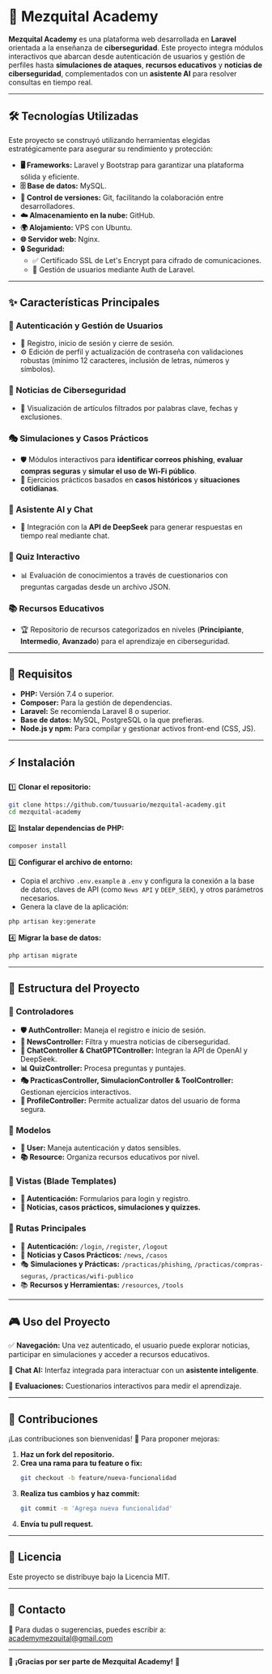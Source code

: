 # 🚀 Mezquital Academy

**Mezquital Academy** es una plataforma web desarrollada en **Laravel** orientada a la enseñanza de **ciberseguridad**. Este proyecto integra módulos interactivos que abarcan desde autenticación de usuarios y gestión de perfiles hasta **simulaciones de ataques**, **recursos educativos** y **noticias de ciberseguridad**, complementados con un **asistente AI** para resolver consultas en tiempo real.

---

## 🛠️ Tecnologías Utilizadas

Este proyecto se construyó utilizando herramientas elegidas estratégicamente para asegurar su rendimiento y protección:

- **🖥️ Frameworks:** Laravel y Bootstrap para garantizar una plataforma sólida y eficiente.
- **🗄️ Base de datos:** MySQL.
- **📌 Control de versiones:** Git, facilitando la colaboración entre desarrolladores.
- **☁️ Almacenamiento en la nube:** GitHub.
- **🌍 Alojamiento:** VPS con Ubuntu.
- **🌐 Servidor web:** Nginx.
- **🔒 Seguridad:**
  - ✅ Certificado SSL de Let's Encrypt para cifrado de comunicaciones.
  - 🔑 Gestión de usuarios mediante Auth de Laravel.

---

## ✨ Características Principales

### 🔑 Autenticación y Gestión de Usuarios
- 📝 Registro, inicio de sesión y cierre de sesión.
- ⚙️ Edición de perfil y actualización de contraseña con validaciones robustas (mínimo 12 caracteres, inclusión de letras, números y símbolos).

### 📰 Noticias de Ciberseguridad
- 🔎 Visualización de artículos filtrados por palabras clave, fechas y exclusiones.

### 🎭 Simulaciones y Casos Prácticos
- 🛡️ Módulos interactivos para **identificar correos phishing**, **evaluar compras seguras** y **simular el uso de Wi-Fi público**.
- 📖 Ejercicios prácticos basados en **casos históricos** y **situaciones cotidianas**.

### 🤖 Asistente AI y Chat
- 💬 Integración con la **API de DeepSeek** para generar respuestas en tiempo real mediante chat.

### 🎯 Quiz Interactivo
- 📊 Evaluación de conocimientos a través de cuestionarios con preguntas cargadas desde un archivo JSON.

### 📚 Recursos Educativos
- 🏆 Repositorio de recursos categorizados en niveles (**Principiante**, **Intermedio**, **Avanzado**) para el aprendizaje en ciberseguridad.

---

## 📌 Requisitos

- **PHP:** Versión 7.4 o superior.
- **Composer:** Para la gestión de dependencias.
- **Laravel:** Se recomienda Laravel 8 o superior.
- **Base de datos:** MySQL, PostgreSQL o la que prefieras.
- **Node.js y npm:** Para compilar y gestionar activos front-end (CSS, JS).

---

## ⚡ Instalación

1️⃣ **Clonar el repositorio:**
```bash
git clone https://github.com/tuusuario/mezquital-academy.git
cd mezquital-academy
```

2️⃣ **Instalar dependencias de PHP:**
```bash
composer install
```
3️⃣ **Configurar el archivo de entorno:**
   - Copia el archivo `.env.example` a `.env` y configura la conexión a la base de datos, claves de API (como `News API` y `DEEP_SEEK`), y otros parámetros necesarios.
   - Genera la clave de la aplicación:
```bash
php artisan key:generate
```

4️⃣ **Migrar la base de datos:**
```bash
php artisan migrate
```

---

## 📂 Estructura del Proyecto

### 🔧 Controladores
- **🛡️ AuthController:** Maneja el registro e inicio de sesión.
- **📰 NewsController:** Filtra y muestra noticias de ciberseguridad.
- **💬 ChatController & ChatGPTController:** Integran la API de OpenAI y DeepSeek.
- **📊 QuizController:** Procesa preguntas y puntajes.
- **🎭 PracticasController, SimulacionController & ToolController:** Gestionan ejercicios interactivos.
- **👤 ProfileController:** Permite actualizar datos del usuario de forma segura.

### 📌 Modelos
- **👤 User:** Maneja autenticación y datos sensibles.
- **📚 Resource:** Organiza recursos educativos por nivel.

### 🎨 Vistas (Blade Templates)
- **🔑 Autenticación:** Formularios para login y registro.
- **📰 Noticias, casos prácticos, simulaciones y quizzes.**

### 🚀 Rutas Principales
- 🔑 **Autenticación:** `/login`, `/register`, `/logout`
- 📰 **Noticias y Casos Prácticos:** `/news`, `/casos`
- 🎭 **Simulaciones y Prácticas:** `/practicas/phishing`, `/practicas/compras-seguras`, `/practicas/wifi-publico`
- 📚 **Recursos y Herramientas:** `/resources`, `/tools`

---

## 🎮 Uso del Proyecto

✅ **Navegación:** Una vez autenticado, el usuario puede explorar noticias, participar en simulaciones y acceder a recursos educativos.

🤖 **Chat AI:** Interfaz integrada para interactuar con un **asistente inteligente**.

🎯 **Evaluaciones:** Cuestionarios interactivos para medir el aprendizaje.

---

## 🤝 Contribuciones

¡Las contribuciones son bienvenidas! 🚀 Para proponer mejoras:

1. **Haz un fork del repositorio.**
2. **Crea una rama para tu feature o fix:**  
   ```bash
   git checkout -b feature/nueva-funcionalidad
   ```
3. **Realiza tus cambios y haz commit:**  
   ```bash
   git commit -m 'Agrega nueva funcionalidad'
   ```
4. **Envía tu pull request.**

---

## 📜 Licencia

Este proyecto se distribuye bajo la Licencia MIT.

---

## 📩 Contacto

📧 Para dudas o sugerencias, puedes escribir a: academymezquital@gmail.com

---

🚀 **¡Gracias por ser parte de Mezquital Academy!** 💙

